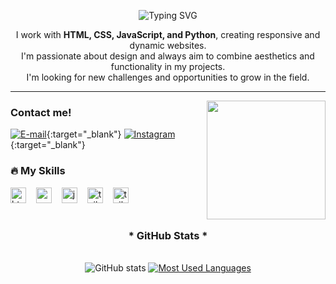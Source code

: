 <!-- Animação de digitação -->
<p align="center">
  <img src="https://readme-typing-svg.demolab.com?font=Fira+Code&size=24&pause=1000&color=58A6FF&width=435&lines=Hi%2C+I'm+Felipe+Falcirolli!" alt="Typing SVG" align="center"/>
</p>

<p align="center">
  I work with <strong>HTML, CSS, JavaScript, and Python</strong>, creating responsive and dynamic websites.<br>
  I'm passionate about design and always aim to combine aesthetics and functionality in my projects.<br>
  I'm looking for new challenges and opportunities to grow in the field.
</p>

---
<img align="right" alt="" height="190px" src="https://media0.giphy.com/media/v1.Y2lkPTc5MGI3NjExZ3V6am1oeXQ0ejcwbjF6Mm1mMG5qZjd4b21kOWpod2c1Zmtra3VmbCZlcD12MV9pbnRlcm5hbF9naWZfYnlfaWQmY3Q9Zw/l4KhQo2MESJkc6QbS/giphy.gif">

<h3 align="left">Contact me!</h3>

[![E-mail](https://img.shields.io/badge/-Email-000?style=for-the-badge&logo=microsoft-outlook&logoColor=58A6FF&color:FFF)](mailto:lipefalcirolli@gmail.com){:target="_blank"}
[![Instagram](https://img.shields.io/badge/-Instagram-000?style=for-the-badge&logo=instagram&logoColor=58A6FF&color:FFF)](https://www.instagram.com/lipexyz0/){:target="_blank"}



<h3 align="left">🔥 My Skills</h3>

<div align="left">
  <img src="https://cdn.jsdelivr.net/gh/devicons/devicon/icons/html5/html5-original.svg" height="25" alt="html5 logo"  />
  <img width="8" />
  <img src="https://cdn.jsdelivr.net/gh/devicons/devicon/icons/css3/css3-original.svg" height="25" alt="css3 logo"  />
  <img width="8" />
  <img src="https://cdn.jsdelivr.net/gh/devicons/devicon/icons/javascript/javascript-plain.svg" height="25" alt="javascript logo"  />
  <img width="8" />
  <img src="https://cdn.jsdelivr.net/gh/devicons/devicon@latest/icons/tailwindcss/tailwindcss-original.svg" height="25" alt="tailwind logo"  />
  <img width="8" />
  <img src="https://cdn.jsdelivr.net/gh/devicons/devicon@latest/icons/python/python-original.svg" height="25" alt="tailwind logo"  />
</div>

#

<div style="text-align: center;" align="center">
  <h3>* GitHub Stats *</h3>
  <br>
  <img src="https://github-readme-stats-git-masterrstaa-rickstaa.vercel.app/api?username=lipe7k&hide_title=true&show_icons=true&include_all_commits=false&count_private=true&line_height=25&hide=issues&bg_color=000&title_color=FF00F6&text_color=FFF&border_radius=3&border_color=36123c&icon_color=FF00F6&theme=jolly" alt="GitHub stats">

  <a href="https://github.com/lipe7k/github-readme-stats">
    <img src="https://github-readme-stats-git-masterrstaa-rickstaa.vercel.app/api/top-langs/?username=lipe7k&line_height=10&card_width=290&layout=compact&hide_title=false&count_private=true&langs_count=4&show_icons=true&title_color=FF00F6&hide=html,scss,less&bg_color=000&text_color=8B8B8B&border_radius=3&border_color=561760&count_private=true" alt="Most Used Languages">
  </a>
</div>
